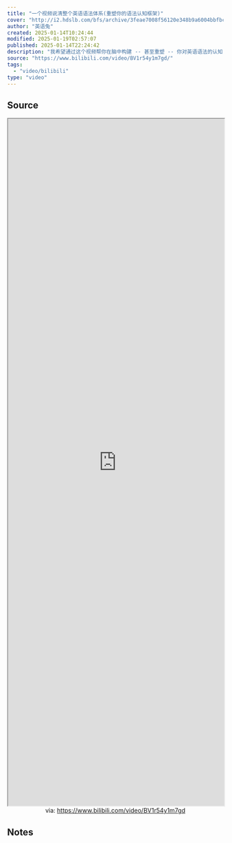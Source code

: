 ```yaml
---
title: "一个视频说清整个英语语法体系(重塑你的语法认知框架)"
cover: "http://i2.hdslb.com/bfs/archive/3feae7008f56120e348b9a6004bbfbc76489d113.jpg@189w_107h.webp"
author: "英语兔"
created: 2025-01-14T10:24:44
modified: 2025-01-19T02:57:07
published: 2025-01-14T22:24:42
description: "我希望通过这个视频帮你在脑中构建 -- 甚至重塑 -- 你对英语语法的认知.我知道, 这听上去像是说大话, 但是请让我证明给你看.这个视频比较长, 但是它也许会是你看的最重要的英语学习视频... 之一.所以, 还请耐心看完~"
source: "https://www.bilibili.com/video/BV1r54y1m7gd/"
tags:
  - "video/bilibili"
type: "video"
---
```


## Source

<iframe src='https://player.bilibili.com/player.html?isOutside=true&bvid=BV1r54y1m7gd&p=1&autoplay=false' style='height:40vh;width:100%' class='iframe-radius' allow='fullscreen'></iframe>
<center>via: <a href='https://www.bilibili.com/video/BV1r54y1m7gd' target='_blank' class='external-link'>https://www.bilibili.com/video/BV1r54y1m7gd</a></center>

## Notes
